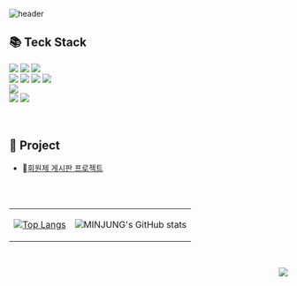 ![header](https://capsule-render.vercel.app/api?type=waving&color=369cf0f3&height=250&section=header&text=MINJUNG'KIM&fontColor=f5f5f5&fontSize=90&animation=fadeIn&fontAlignY=38&desc=%20&descAlignY=62&descAlign=62)

## 📚 Teck Stack       

  <img src="https://img.shields.io/badge/java-007396?style=flat-square&logo=java&logoColor=white"> </a>
  <img src="https://img.shields.io/badge/spring-6DB33F?style=flat-square&logo&logo=spring&logoColor=white"> </a>
  <img src="https://img.shields.io/badge/IntelliJ-000000?style=flat-square&logo=IntelliJ&logoColor=white"></a> <br>
    <img src="https://img.shields.io/badge/JavaScript-F7DF1E?style=flat-square&logo=JavaScript&logoColor=white"/></a>
    <img src="https://img.shields.io/badge/HTML-E34F26?style=flat-square&logo=HTML&logoColor=white"/></a>
    <img src="https://img.shields.io/badge/css-1572B6?style=flat-square&logo=css3&logoColor=white"></a>
    <img src="https://img.shields.io/badge/bootstrap-7952B3?style=flat-square&logo=bootstrap&logoColor=white"><br>
    <img src="https://img.shields.io/badge/MySQL-4479A1?style=flat-square&logo=MySQL&logoColor=white"/></a><br>
    <img src="https://img.shields.io/badge/github-181717?style=flat-square&logo=github&logoColor=white">
    <img src="https://img.shields.io/badge/git-F05032?style=flat-square&logo=git&logoColor=white"> <br>
    <br>
    <br>

## 📂 Project

* 📃[회원제 게시판 프로젝트](https://github.com/alswjd094/members_20221104)
<br>
<br>

<table>
<tr>
<td align="center">

[![Top Langs](https://github-readme-stats.vercel.app/api/top-langs/?username=alswjd094&layout=compact)](https://github.com/alswjd094/github-readme-stats)
</td>
<td align="center">

![MINJUNG's GitHub stats](https://github-readme-stats.vercel.app/api?username=alswjd094&show_icons=true&theme=transparent)
</td>
</tr>
</table>
<br>

<div align="right">

[<img src="https://img.shields.io/badge/blog-339AF0?style=plastic&logo=github&logoColor=white">](http://alswjd094.github.io)
</div>
